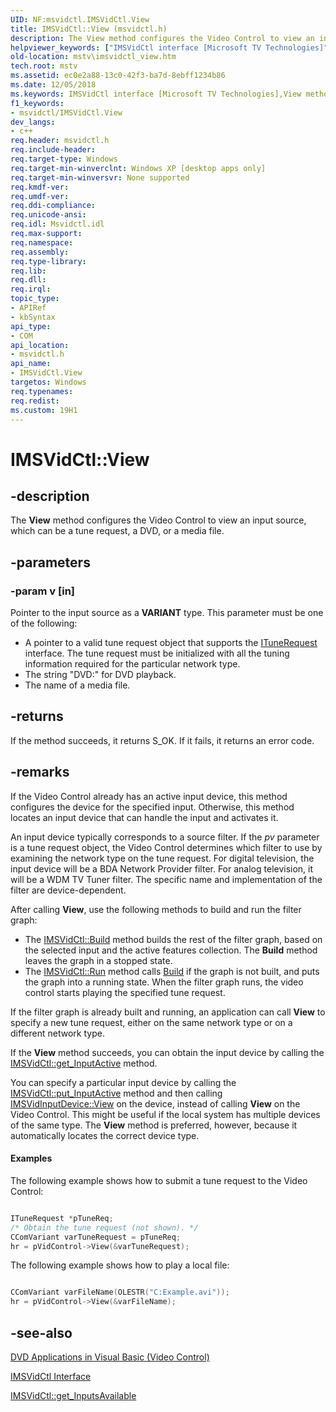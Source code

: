 ```yaml
---
UID: NF:msvidctl.IMSVidCtl.View
title: IMSVidCtl::View (msvidctl.h)
description: The View method configures the Video Control to view an input source, which can be a tune request, a DVD, or a media file.helpviewer_keywords: ["IMSVidCtl interface [Microsoft TV Technologies]","View method","IMSVidCtl.View","IMSVidCtl::View","IMSVidCtlView","View","View method [Microsoft TV Technologies]","View method [Microsoft TV Technologies]","IMSVidCtl interface","mstv.imsvidctl_view","msvidctl/IMSVidCtl::View"]
old-location: mstv\imsvidctl_view.htm
tech.root: mstv
ms.assetid: ec0e2a88-13c0-42f3-ba7d-8ebff1234b86
ms.date: 12/05/2018
ms.keywords: IMSVidCtl interface [Microsoft TV Technologies],View method, IMSVidCtl.View, IMSVidCtl::View, IMSVidCtlView, View, View method [Microsoft TV Technologies], View method [Microsoft TV Technologies],IMSVidCtl interface, mstv.imsvidctl_view, msvidctl/IMSVidCtl::View
f1_keywords:
- msvidctl/IMSVidCtl.View
dev_langs:
- c++
req.header: msvidctl.h
req.include-header: 
req.target-type: Windows
req.target-min-winverclnt: Windows XP [desktop apps only]
req.target-min-winversvr: None supported
req.kmdf-ver: 
req.umdf-ver: 
req.ddi-compliance: 
req.unicode-ansi: 
req.idl: Msvidctl.idl
req.max-support: 
req.namespace: 
req.assembly: 
req.type-library: 
req.lib: 
req.dll: 
req.irql: 
topic_type:
- APIRef
- kbSyntax
api_type:
- COM
api_location:
- msvidctl.h
api_name:
- IMSVidCtl.View
targetos: Windows
req.typenames: 
req.redist: 
ms.custom: 19H1
---
```


# IMSVidCtl::View


## -description


The <b>View</b> method configures the Video Control to view an input source, which can be a tune request, a DVD, or a media file.


## -parameters




### -param v [in]

Pointer to the input source as a <b>VARIANT</b> type. This parameter must be one of the following:<ul>
<li>A pointer to a valid tune request object that supports the <a href="https://docs.microsoft.com/previous-versions/windows/desktop/api/tuner/nn-tuner-itunerequest">ITuneRequest</a> interface. The tune request must be initialized with all the tuning information required for the particular network type.</li>
<li>The string "DVD:" for DVD playback.</li>
<li>The name of a media file.</li>
</ul>



## -returns



If the method succeeds, it returns S_OK. If it fails, it returns an error code.




## -remarks



If the Video Control already has an active input device, this method configures the device for the specified input. Otherwise, this method locates an input device that can handle the input and activates it.

An input device typically corresponds to a source filter. If the <i>pv</i> parameter is a tune request object, the Video Control determines which filter to use by examining the network type on the tune request. For digital television, the input device will be a BDA Network Provider filter. For analog television, it will be a WDM TV Tuner filter. The specific name and implementation of the filter are device-dependent.

After calling <b>View</b>, use the following methods to build and run the filter graph:

<ul>
<li>The <a href="https://docs.microsoft.com/previous-versions/windows/desktop/api/msvidctl/nf-msvidctl-imsvidctl-build">IMSVidCtl::Build</a> method builds the rest of the filter graph, based on the selected input and the active features collection. The <b>Build</b> method leaves the graph in a stopped state.</li>
<li>The <a href="https://docs.microsoft.com/previous-versions/windows/desktop/api/msvidctl/nf-msvidctl-imsvidctl-run">IMSVidCtl::Run</a> method calls <a href="https://docs.microsoft.com/previous-versions/windows/desktop/api/msvidctl/nf-msvidctl-imsvidctl-build">Build</a> if the graph is not built, and puts the graph into a running state. When the filter graph runs, the video control starts playing the specified tune request.</li>
</ul>
If the filter graph is already built and running, an application can call <b>View</b> to specify a new tune request, either on the same network type or on a different network type.

If the <b>View</b> method succeeds, you can obtain the input device by calling the <a href="https://docs.microsoft.com/previous-versions/windows/desktop/api/msvidctl/nf-msvidctl-imsvidctl-get_inputactive">IMSVidCtl::get_InputActive</a> method.

You can specify a particular input device by calling the <a href="https://docs.microsoft.com/previous-versions/windows/desktop/api/msvidctl/nf-msvidctl-imsvidctl-put_inputactive">IMSVidCtl::put_InputActive</a> method and then calling <a href="https://docs.microsoft.com/windows/desktop/api/segment/nf-segment-imsvidinputdevice-view">IMSVidInputDevice::View</a> on the device, instead of calling <b>View</b> on the Video Control. This might be useful if the local system has multiple devices of the same type. The <b>View</b> method is preferred, however, because it automatically locates the correct device type.


#### Examples

The following example shows how to submit a tune request to the Video Control:


```cpp

ITuneRequest *pTuneReq;
/* Obtain the tune request (not shown). */
CComVariant varTuneRequest = pTuneReq;
hr = pVidControl->View(&varTuneRequest);

```


The following example shows how to play a local file:


```cpp

CComVariant varFileName(OLESTR("C:Example.avi"));
hr = pVidControl->View(&varFileName);

```





## -see-also




<a href="https://docs.microsoft.com/previous-versions/windows/desktop/mstv/dvd-applications-in-visual-basic--video-control">DVD Applications in Visual Basic (Video Control)</a>



<a href="https://docs.microsoft.com/previous-versions/windows/desktop/mstv/msvidctl">IMSVidCtl Interface</a>



<a href="https://docs.microsoft.com/previous-versions/windows/desktop/api/msvidctl/nf-msvidctl-imsvidctl-get_inputsavailable">IMSVidCtl::get_InputsAvailable</a>
 

 


